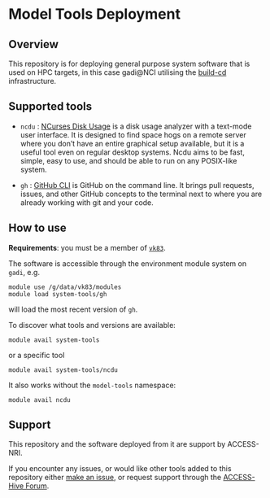 # Model Tools Deployment

## Overview

This repository is for deploying general purpose system software that is used on HPC targets, in this case gadi@NCI utilising the [build-cd](https://github.com/ACCESS-NRI/build-cd) infrastructure.

## Supported tools

* `ncdu` : [NCurses Disk Usage](https://dev.yorhel.nl/ncdu) is a disk usage analyzer with a text-mode user interface. It is designed to find space hogs on a remote server where you don’t have an entire graphical setup available, but it is a useful tool even on regular desktop systems. Ncdu aims to be fast, simple, easy to use, and should be able to run on any POSIX-like system.

* `gh` : [GitHub CLI](https://cli.github.com) is GitHub on the command line. It brings pull requests, issues, and other GitHub concepts to the terminal next to where you are already working with git and your code.

## How to use

**Requirements**: you must be a member of [`vk83`](https://my.nci.org.au/mancini/project/vk83).

The software is accessible through the environment module system on `gadi`, e.g.
```
module use /g/data/vk83/modules
module load system-tools/gh
```
will load the most recent version of `gh`.

To discover what tools and versions are available:
```
module avail system-tools
```
or a specific tool
```
module avail system-tools/ncdu
```
It also works without the `model-tools` namespace:
```
module avail ncdu
```

## Support

This repository and the software deployed from it are support by ACCESS-NRI.

If you encounter any issues, or would like other tools added to this repository either [make an issue](https://github.com/ACCESS-NRI/system-tools/issues), or request support through the [ACCESS-Hive Forum](https://forum.access-hive.org.au/t/access-help-and-support/908).
